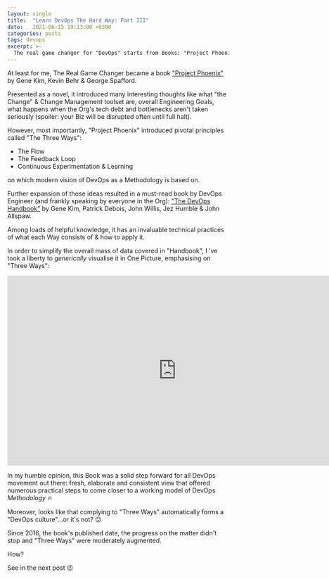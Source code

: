 ```yaml
---
layout: single
title:  "Learn DevOps The Hard Way: Part III"
date:   2021-06-15 19:13:00 +0300
categories: posts
tags: devops
excerpt: >-
  The real game changer for "DevOps" starts from Books: "Project Phoenix" & "The DevOps Handbook"...or Not?
---
```


At least for me, The Real Game Changer became a book ["Project Phoenix"](https://www.amazon.com/Phoenix-Project-DevOps-Helping-Business/dp/0988262592) by Gene Kim, Kevin Behr & George Spafford.

Presented as a novel, it introduced many interesting thoughts like what "the Change" & Change Management toolset are, overall Engineering Goals, what happens when the Org's tech debt and bottlenecks aren't taken seriously (spoiler: your Biz will be disrupted often until full halt).

However, most importantly, "Project Phoenix" introduced pivotal principles called "The Three Ways":
* The Flow
* The Feedback Loop
* Continuous Experimentation & Learning

on which modern vision of DevOps as a Methodology is based on.

Further expansion of those ideas resulted in a must-read book by DevOps Engineer (and frankly speaking by everyone in the Org):
["The DevOps Handbook"](https://www.amazon.com/DevOps-Handbook-World-Class-Reliability-Organizations/dp/1942788002/ref=sr_1_1?dchild=1&keywords=devops+handbook&qid=1623762578&s=books&sr=1-1) by Gene Kim, Patrick Debois, John Willis, Jez Humble & John Allspaw.

Among loads of helpful knowledge, it has an invaluable technical practices of what each Way consists of & how to apply it.

In order to simplify the overall mass of data covered in "Handbook", I 've took a liberty to *generically* visualise it in One Picture, emphasising on "Three Ways":

<iframe width="768" height="432" src="https://miro.com/app/embed/o9J_l_dQ8LQ=/?pres=1&frameId=3074457360199775909&autoplay=yep" frameBorder="0" scrolling="no" allowFullScreen></iframe>

In my humble opinion, this Book was a solid step forward for all DevOps movement out there: fresh, elaborate and consistent view that offered numerous practical steps to come closer to a working model of DevOps *Methodology* :fire:

Moreover, looks like that complying to "Three Ways" automatically forms a "DevOps culture"...or it's not? :confused:

Since 2016, the book's published date, the progress on the matter didn't stop and "Three Ways" were moderately augmented.

How?

See in the next post :wink:
